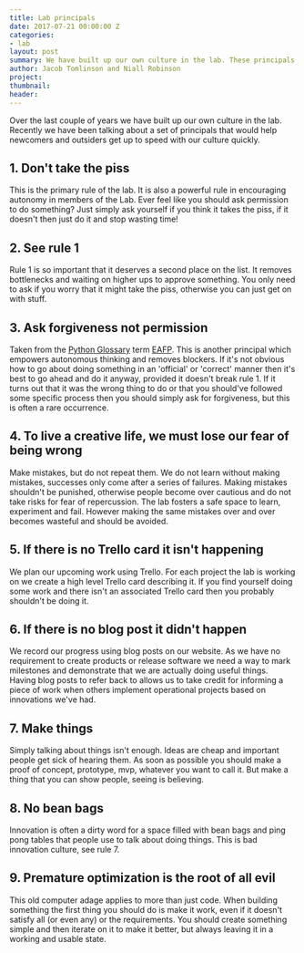 ```yaml
---
title: Lab principals
date: 2017-07-21 00:00:00 Z
categories:
- lab
layout: post
summary: We have built up our own culture in the lab. These principals encapsulate that culture.
author: Jacob Tomlinson and Niall Robinson
project:
thumbnail: 
header: 
---
```


Over the last couple of years we have built up our own culture in the lab. Recently we have been talking about a set of principals that would help newcomers and outsiders get up to speed with our culture quickly.

## 1. Don't take the piss

This is the primary rule of the lab. It is also a powerful rule in encouraging autonomy in members of the Lab. Ever feel like you should ask permission to do something? Just simply ask yourself if you think it takes the piss, if it doesn't then just do it and stop wasting time!

## 2. See rule 1

Rule 1 is so important that it deserves a second place on the list. It removes bottlenecks and waiting on higher ups to approve something. You only need to ask if you worry that it might take the piss, otherwise you can just get on with stuff.

## 3. Ask forgiveness not permission

Taken from the [Python Glossary](https://docs.python.org/2/glossary.html) term [EAFP](https://docs.python.org/2/glossary.html#term-eafp). This is another principal which empowers autonomous thinking and removes blockers. If it's not obvious how to go about doing something in an 'official' or 'correct' manner then it's best to go ahead and do it anyway, provided it doesn't break rule 1. If it turns out that it was the wrong thing to do or that you should've followed some specific process then you should simply ask for forgiveness, but this is often a rare occurrence.

## 4. To live a creative life, we must lose our fear of being wrong

Make mistakes, but do not repeat them. We do not learn without making mistakes, successes only come after a series of failures. Making mistakes shouldn't be punished, otherwise people become over cautious and do not take risks for fear of repercussion. The lab fosters a safe space to learn, experiment and fail. However making the same mistakes over and over becomes wasteful and should be avoided.

## 5. If there is no Trello card it isn't happening

We plan our upcoming work using Trello. For each project the lab is working on we create a high level Trello card describing it. If you find yourself doing some work and there isn't an associated Trello card then you probably shouldn't be doing it.

## 6. If there is no blog post it didn't happen

We record our progress using blog posts on our website. As we have no requirement to create products or release software we need a way to mark milestones and demonstrate that we are actually doing useful things. Having blog posts to refer back to allows us to take credit for informing a piece of work when others implement operational projects based on innovations we've had.

## 7. Make things

Simply talking about things isn't enough. Ideas are cheap and important people get sick of hearing them. As soon as possible you should make a proof of concept, prototype, mvp, whatever you want to call it. But make a thing that you can show people, seeing is believing.

## 8. No bean bags

Innovation is often a dirty word for a space filled with bean bags and ping pong tables that people use to talk about doing things. This is bad innovation culture, see rule 7.

## 9. Premature optimization is the root of all evil

This old computer adage applies to more than just code. When building something the first thing you should do is make it work, even if it doesn't satisfy all (or even any) or the requirements. You should create something simple and then iterate on it to make it better, but always leaving it in a working and usable state.
